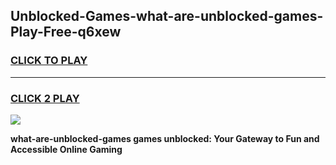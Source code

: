 
## Unblocked-Games-what-are-unblocked-games-Play-Free-q6xew
<h3>
<a href="https://premium76.site?title=what-are-unblocked-games&ref=18A1">CLICK TO PLAY</a></h3>
<hr>

<h3>
<a href="https://premium76.site?title=what-are-unblocked-games&ref=18A1">CLICK 2 PLAY</a>
  
</h3>

<a href="https://premium76.site?title=what-are-unblocked-games&ref=18A1"><img src="https://clearcache.store/games.png"></a>


**what-are-unblocked-games games unblocked: Your Gateway to Fun and Accessible Online Gaming**
